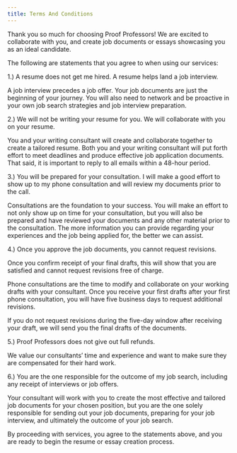 ```yaml
---
title: Terms And Conditions
---
```

Thank you so much for choosing Proof Professors! We are excited to collaborate with you, and create job documents or essays showcasing you as an ideal candidate. 

The following are statements that you agree to when using our services:

1.) A resume does not get me hired. A resume helps land a job interview. 

A job interview precedes a job offer. Your job documents are just the beginning of your journey. You will also need to network and be proactive in your own job search strategies and job interview preparation.

2.) We will not be writing your resume for you. We will collaborate with you on your resume. 

You and your writing consultant will create and collaborate together to create a tailored resume. Both you and your writing consultant will put forth effort to meet deadlines and produce effective job application documents. That said, it is important to reply to all emails within a 48-hour period. 

3.) You will be prepared for your consultation. I will make a good effort to show up to my phone consultation and will review my documents prior to the call.

Consultations are the foundation to your success. You will make an effort to not only show up on time for your consultation, but you will also be prepared and have reviewed your documents and any other material prior to the consultation. The more information you can provide regarding your experiences and the job being applied for, the better we can assist.

4.) Once you approve the job documents, you cannot request revisions. 

Once you confirm receipt of your final drafts, this will show that you are satisfied and cannot request revisions free of charge.

Phone consultations are the time to modify and collaborate on your working drafts with your consultant. Once you receive your first drafts after your first phone consultation, you will have five business days to request additional revisions. 

If you do not request revisions during the five-day window after receiving your draft, we will send you the final drafts of the documents.

5.) Proof Professors does not give out full refunds. 

We value our consultants’ time and experience and want to make sure they are compensated for their hard work. 

6.) You are the one responsible for the outcome of my job search, including any receipt of interviews or job offers. 

Your consultant will work with you to create the most effective and tailored job documents for your chosen position, but you are the one solely responsible for sending out your job documents, preparing for your job interview, and ultimately the outcome of your job search.

By proceeding with services, you agree to the statements above, and you are ready to begin the resume or essay creation process.